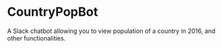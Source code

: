 # CountryPopBot
A Slack chatbot allowing you to view population of a country in 2016, and other functionalities.
